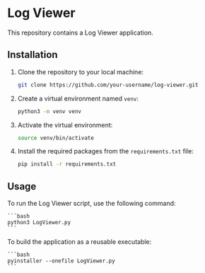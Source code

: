 # Log Viewer

This repository contains a Log Viewer application.

## Installation

1. Clone the repository to your local machine:

   ```bash
   git clone https://github.com/your-username/log-viewer.git
   ```

2. Create a virtual environment named `venv`:

   ```bash
   python3 -m venv venv
   ```

3. Activate the virtual environment:

   ```bash
   source venv/bin/activate
   ```

4. Install the required packages from the `requirements.txt` file:

   ```bash
   pip install -r requirements.txt
   ```

## Usage

To run the Log Viewer script, use the following command:

    ```bash
    python3 LogViewer.py
    ```


To build the application as a reusable executable:

    ```bash
    pyinstaller --onefile LogViewer.py
    ```

